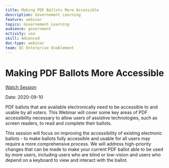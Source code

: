 ```yaml
---
title: Making PDF Ballots More Accessible
description: Governement Learning
feature: webinar
topics: Governement Learning
audience: government
activity: use
skill: Advanced
doc-type: webinar
team: DC Enterprise Enablement
---
```


# Making PDF Ballots More Accessible

[Watch Session](https://event.on24.com/wcc/r/2620020/599427B9BC7DA6BB34A4D46EB0EB1F63)

Date: 2020-09-10

PDF ballots that are available electronically need to be accessible to and usable by all voters. This Webinar will cover some key areas of PDF accessibility necessary to allow users of assistive technologies, such as screen readers, to read and complete their ballots.

This session will focus on improving the accessibility of existing electronic ballots - to make ballots fully accessible and usable for all users may require a more comprehensive process. We will address high-priority changes that can be made to make your current PDF ballot able to be used by more users, including users who are blind or low-vision and users who depend on a keyboard to view and interact with the ballot.